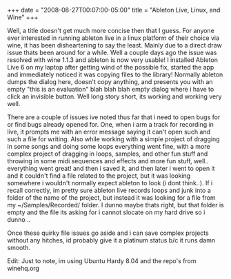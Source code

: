 +++
date = "2008-08-27T00:07:00-05:00"
title = "Ableton Live, Linux, and Wine"
+++

Well, a title doesn't get much more concise then that I guess. For anyone ever interested in running ableton live in a linux platform of their choice via wine, it has been disheartening to say the least. Mainly due to a direct draw issue thats been around for a while. Well a couple days ago the issue was resolved with wine 1.1.3 and ableton is now very usable! I installed Ableton Live 6 on my laptop after getting wind of the possible fix, started the app and immediately noticed it was copying files to the library! Normally ableton dumps the dialog here, doesn't copy anything, and presents you with an empty "this is an evaluation" blah blah blah empty dialog where i have to click an invisible button. Well long story short, its working and working very well.

There are a couple of issues ive noted thus far that i need to open bugs for or find bugs already opened for. One, when i arm a track for recording in live, it prompts me with an error message saying it can't open such and such a file for writing. Also while working with a simple project of dragging in some songs and doing some loops everything went fine, with a more complex project of dragging in loops, samples, and other fun stuff and throwing in some midi sequences and effects and more fun stuff, well.. everything went great! and then i saved it, and then later i went to open it and it couldn't find a file related to the project, but it was looking somewhere i wouldn't normally expect ableton to look (i dont think..). If i recall correctly, im pretty sure ableton live records loops and junk into a folder of the name of the project, but instead it was looking for a file from my ~/Samples/Recorded/ folder. I dunno maybe thats right, but that folder is empty and the file its asking for i cannot slocate on my hard drive so i dunno ..

Once these quirky file issues go aside and i can save complex projects without any hitches, id probably give it a platinum status b/c it runs damn smooth.

Edit: Just to note, im using Ubuntu Hardy 8.04 and the repo's from winehq.org
